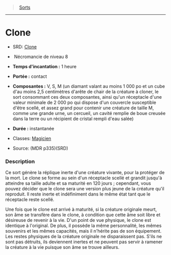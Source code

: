 ﻿---
!SpellItem
Family: SpellHD
Level: 8
Type: Nécromancie
CastingTime: 1 heure
Range: contact
Components: V, S, M (un diamant valant au moins 1 000 po et un cube d'au moins 2,5 centimètres d'arête de chair de la créature à cloner, le sort consommant ces deux composantes, ainsi qu'un réceptacle d'une valeur minimale de 2 000 po qui dispose d'un couvercle susceptible d'être scellé, et assez grand pour contenir une créature de taille M, comme une grande urne, un cercueil, un cavité remplie de boue creusée dans la terre ou un récipient de cristal rempli d'eau salée)
Duration: instantanée
Classes: '[Magicien](hd_wizard.md)'
Id: spells_hd.md#clone
ParentLink: spells_hd.md#sorts
Name: Clone
ParentName: Sorts
NameLevel: 1
AltName: '[Clone](srd_spells_clone.md)'
Source: (MDR p335)(SRD)
Attributes: {}
---
> [Sorts](hd_spells.md)

---

# Clone

- SRD: [Clone](srd_spells_clone.md)

-  Nécromancie de niveau 8

- **Temps d'incantation :** 1 heure

- **Portée :** contact

- **Composantes :** V, S, M (un diamant valant au moins 1 000 po et un cube d'au moins 2,5 centimètres d'arête de chair de la créature à cloner, le sort consommant ces deux composantes, ainsi qu'un réceptacle d'une valeur minimale de 2 000 po qui dispose d'un couvercle susceptible d'être scellé, et assez grand pour contenir une créature de taille M, comme une grande urne, un cercueil, un cavité remplie de boue creusée dans la terre ou un récipient de cristal rempli d'eau salée)

- **Durée :** instantanée

- Classes: [Magicien](hd_wizard.md)

- Source: (MDR p335)(SRD)

### Description

Ce sort génère la réplique inerte d'une créature vivante, pour la protéger de la mort. Le clone se forme au sein d'un réceptacle scellé et grandit jusqu'à atteindre sa taille adulte et sa maturité en 120 jours ; cependant, vous pouvez décider que le clone sera une version plus jeune de la créature qu'il reproduit. Il reste inerte et indéfiniment dans le même état tant que le réceptacle reste scellé.

Une fois que le clone est arrivé à maturité, si la créature originale meurt, son âme se transfère dans le clone, à condition que cette âme soit libre et désireuse de revenir à la vie. D'un point de vue physique, le clone est identique à l'original. De plus, il possède la même personnalité, les mêmes souvenirs et les mêmes capacités, mais il n'hérite pas de son équipement. Les restes physiques de la créature originale ne disparaissent pas. S'ils ne sont pas détruits, ils deviennent inertes et ne peuvent pas servir à ramener la créature à la vie puisque son âme se trouve ailleurs.

